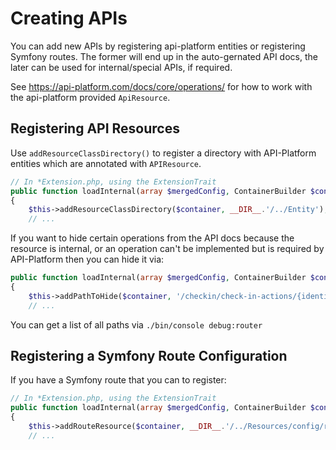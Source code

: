 # Creating APIs

You can add new APIs by registering api-platform entities or registering Symfony
routes. The former will end up in the auto-gernated API docs, the later can be
used for internal/special APIs, if required.

See https://api-platform.com/docs/core/operations/ for how to work with the
api-platform provided `ApiResource`.

## Registering API Resources

Use `addResourceClassDirectory()` to register a directory with API-Platform entities which are annotated with `APIResource`.

```php
// In *Extension.php, using the ExtensionTrait
public function loadInternal(array $mergedConfig, ContainerBuilder $container)
{
    $this->addResourceClassDirectory($container, __DIR__.'/../Entity');
    // ...
```

If you want to hide certain operations from the API docs because the resource is internal, or an operation can't be implemented but is required by API-Platform then you can hide it via:

```php
public function loadInternal(array $mergedConfig, ContainerBuilder $container)
{
    $this->addPathToHide($container, '/checkin/check-in-actions/{identifier}');
    // ...
```

You can get a list of all paths via `./bin/console debug:router`

## Registering a Symfony Route Configuration

If you have a Symfony route that you can to register:

```php
// In *Extension.php, using the ExtensionTrait
public function loadInternal(array $mergedConfig, ContainerBuilder $container)
{
    $this->addRouteResource($container, __DIR__.'/../Resources/config/routes.yaml', 'yaml');
    // ...
```
